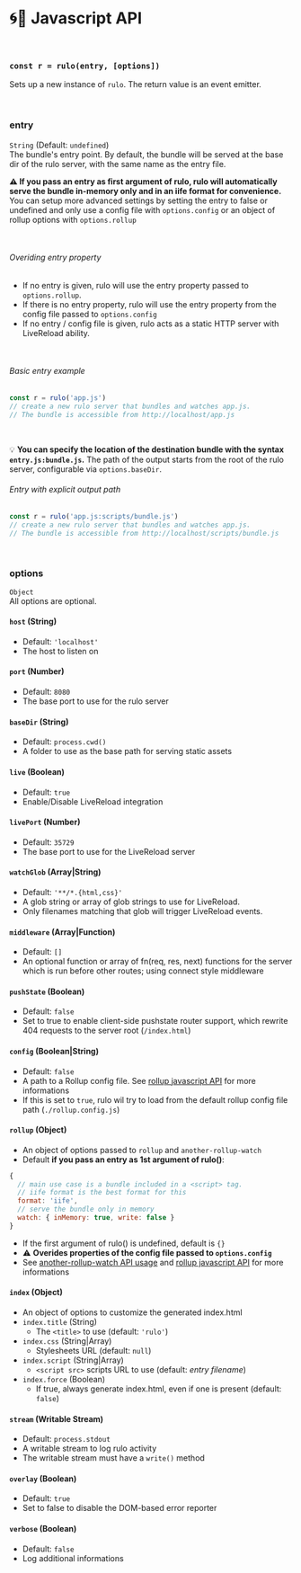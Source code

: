 # :cyclone::wrench: Javascript API

<br>

### `const r = rulo(entry, [options])`
Sets up a new instance of `rulo`.
The return value is an event emitter.

<br>

### entry
`String` (Default: `undefined`)
<br>
The bundle's entry point. By default, the bundle will be served at the base dir of the rulo server, with the same name as the entry file.<br>

__:warning: If you pass an entry as first argument of rulo, rulo will automatically serve the bundle in-memory only and in an iife format for convenience.__ You can setup more advanced settings by setting the entry to false or undefined and only use a config file with `options.config` or an object of rollup options with `options.rollup`

<br>

###### Overiding entry property

* If no entry is given, rulo will use the entry property passed to `options.rollup`.
* If there is no entry property, rulo will use the entry property from the config file passed to `options.config`
* If no entry / config file is given, rulo acts as a static HTTP server with LiveReload ability.

<br>

###### Basic entry example
```javascript
const r = rulo('app.js')
// create a new rulo server that bundles and watches app.js.
// The bundle is accessible from http://localhost/app.js
```

<br>

:bulb: __You can specify the location of the destination bundle with the syntax `entry.js:bundle.js`.__
The path of the output starts from the root of the rulo server, configurable via `options.baseDir`.

###### Entry with explicit output path

```javascript
const r = rulo('app.js:scripts/bundle.js')
// create a new rulo server that bundles and watches app.js.
// The bundle is accessible from http://localhost/scripts/bundle.js
```

<br>

### options
`Object`
<br>
All options are optional.

#### `host` (String)
* Default: `'localhost'`
* The host to listen on

#### `port` (Number)
* Default: `8080`
* The base port to use for the rulo server

#### `baseDir` (String)
* Default: `process.cwd()`
* A folder to use as the base path for serving static assets

#### `live` (Boolean)
* Default: `true`
* Enable/Disable LiveReload integration

#### `livePort` (Number)
* Default: `35729`
* The base port to use for the LiveReload server

#### `watchGlob` (Array|String)
* Default: `'**/*.{html,css}'`
* A glob string or array of glob strings to use for LiveReload.
* Only filenames matching that glob will trigger LiveReload events.

#### `middleware` (Array|Function)
* Default: `[]`
* An optional function or array of fn(req, res, next) functions for the server which is run before other routes; using connect style middleware

#### `pushState` (Boolean)
* Default: `false`
* Set to true to enable client-side pushstate router support, which rewrite 404 requests to the server root (`/index.html`)

#### `config` (Boolean|String)
* Default: `false`
* A path to a Rollup config file. See [rollup javascript API](https://github.com/rollup/rollup/wiki/JavaScript-API#rolluprollup-options-) for more informations
* If this is set to `true`, rulo wil try to load from the default rollup config file path (`./rollup.config.js`)

#### `rollup` (Object)
* An object of options passed to `rollup` and `another-rollup-watch`
* Default __if you pass an entry as 1st argument of rulo()__:
```javascript
{
  // main use case is a bundle included in a <script> tag.
  // iife format is the best format for this
  format: 'iife',
  // serve the bundle only in memory
  watch: { inMemory: true, write: false }
}
```
* If the first argument of rulo() is undefined, default is `{}`
* :warning: __Overides properties of the config file passed to `options.config`__
* See [another-rollup-watch API usage](https://github.com/pqml/another-rollup-watch#api-usage) and [rollup javascript API](https://github.com/rollup/rollup/wiki/JavaScript-API#rolluprollup-options-) for more informations

#### `index` (Object)
* An object of options to customize the generated index.html
* `index.title` (String)
    * The `<title>` to use (default: `'rulo'`)
* `index.css` (String|Array)
    * Stylesheets URL (default: `null`)
* `index.script` (String|Array)
    * `<script src>` scripts URL to use (default: _entry filename_)
* `index.force` (Boolean)
    * If true, always generate index.html, even if one is present (default: `false`)

#### `stream` (Writable Stream)
* Default: `process.stdout`
* A writable stream to log rulo activity
* The writable stream must have a `write()` method

#### `overlay` (Boolean)
* Default: `true`
* Set to false to disable the DOM-based error reporter

#### `verbose` (Boolean)
* Default: `false`
* Log additional informations